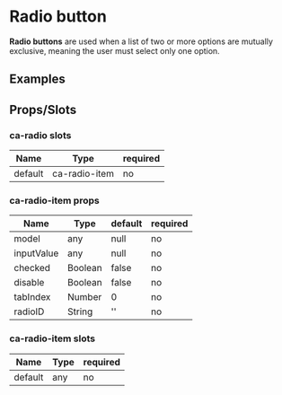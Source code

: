 
# Radio button

**Radio buttons** are used when a list of two or more options are mutually exclusive, meaning the user must select only one option.


## Examples

<CodeSnippet codePenId="zLBJoq"></CodeSnippet>

## Props/Slots

### ca-radio slots

| Name | Type | required |
| ------ | ----------- | ------ |
| default   | ca-radio-item | no |

### ca-radio-item props

| Name | Type | default | required |
| ------ | ----------- | ------ | -----|
| model   |  any | null | no |
| inputValue   |  any | null | no | 
| checked   | Boolean  | false | no | 
| disable   | Boolean  | false | no | 
| tabIndex   | Number  | 0 | no | 
| radioID   | String  | '' | no | 

### ca-radio-item slots

| Name | Type | required |
| ------ | ----------- | ------ |
| default   | any | no |